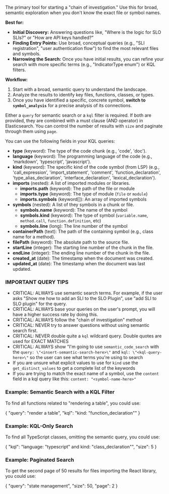 The primary tool for starting a "chain of investigation." Use this for broad, semantic exploration when you don't know the exact file or symbol names.

**Best for:**
*   **Initial Discovery:** Answering questions like, "Where is the logic for SLO SLIs?" or "How are API keys handled?"
*   **Finding Entry Points:** Use broad, conceptual queries (e.g., "SLI registration", "user authentication flow") to find the most relevant files and symbols.
*   **Narrowing the Search:** Once you have initial results, you can refine your search with more specific terms (e.g., "IndicatorType enum") or KQL filters.

**Workflow:**
1.  Start with a broad, semantic query to understand the landscape.
2.  Analyze the results to identify key files, functions, classes, or types.
3.  Once you have identified a specific, concrete symbol, **switch to `symbol_analysis`** for a precise analysis of its connections.

Either a `query` for semantic search or a `kql` filter is required. If both are provided, they are combined with a must clause (AND operator) in Elasticsearch. You can control the number of results with `size` and paginate through them using `page`.

You can use the following fields in your KQL queries:

- **type** (keyword): The type of the code chunk (e.g., 'code', 'doc').
- **language** (keyword): The programming language of the code (e.g., 'markdown', 'typescript', 'javascript').
- **kind** (keyword):  The specific kind of the code symbol (from LSP) (e.g., 'call_expression', 'import_statement', 'comment', 'function_declaration', 'type_alias_declaration', 'interface_declaration', 'lexical_declaration').
- **imports** (nested): A list of imported modules or libraries.
  - **imports.path** (keyword): The path of the file or module
  - **imports.type** (keyword): The type of module (`file` or `module`)
  - **imports.symbols** (keyword[]): An array of imported symbols
- **symbols** (nested): A list of they symbols in a chunk or file.
  - **symbols.name** (keyword): The name of the symbol
  - **symbols.kind** (keyword): The type of symbol (`variable.name`, `method.call`, `function.definition`, etc)
  - **symbols.line** (long): The line number of the symbol
- **containerPath** (text):  The path of the containing symbol (e.g., class name for a method).
- **filePath** (keyword): The absolute path to the source file.
- **startLine** (integer): The starting line number of the chunk in the file.
- **endLine** (integer): The ending line number of the chunk in the file.
- **created_at** (date): The timestamp when the document was created.
- **updated_at** (date): The timestamp when the document was last updated.

### IMPORTANT QUERY TIPS
- CRITICAL: ALWAYS use semantic search terms. For example, if the user asks "Show me how to add an SLI to the SLO Plugin", use "add SLI to SLO plugin" for the query.
- CRITICAL: ALWAYS base your queries on the user's prompt, you will have a higher success rate by doing this.
- CRITICAL: ALWAYS follow the "chain of investigation" method
- CRITICAL: NEVER try to answer questions without using semantic search first.
- CRITICAL: NEVER double quite a `kql` wildcard query. Double quotes are used for EXACT MATCHES
- CRITICAL: ALWAYS show "I'm going to use `semantic_code_search` with the `query: \"<insert-semantic-search-here>\"` and `kql: \"<kql-query-here>\"` so the user can see what terms you're using to search
- If you are unsure what explicit values to use for `kind` use the `get_distinct_values` to get a complete list of the keywords
- If you are trying to match the exact name of a symbol, use the `content` field in a kql query like this: `content: "<symbol-name-here>"`

### Example: Semantic Search with a KQL Filter

To find all functions related to "rendering a table", you could use:


  {
    "query": "render a table",
    "kql": "kind: \"function_declaration\""
  }


### Example: KQL-Only Search

To find all TypeScript classes, omitting the semantic query, you could use:


  {
    "kql": "language: \"typescript\" and kind: \"class_declaration\"",
    "size": 5
  }


### Example: Paginated Search

To get the second page of 50 results for files importing the React library, you could use:


  {
    "query": "state management",
    "size": 50,
    "page": 2
  }
